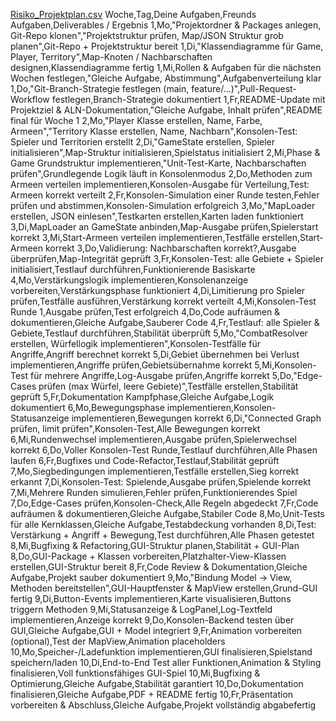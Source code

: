 
[Risiko_Projektplan.csv](https://github.com/user-attachments/files/22750829/Risiko_Projektplan.csv)
Woche,Tag,Deine Aufgaben,Freunds Aufgaben,Deliverables / Ergebnis
1,Mo,"Projektordner & Packages anlegen, Git-Repo klonen","Projektstruktur prüfen, Map/JSON Struktur grob planen",Git-Repo + Projektstruktur bereit
1,Di,"Klassendiagramme für Game, Player, Territory",Map-Knoten / Nachbarschaften designen,Klassendiagramme fertig
1,Mi,Rollen & Aufgaben für die nächsten Wochen festlegen,"Gleiche Aufgabe, Abstimmung",Aufgabenverteilung klar
1,Do,"Git-Branch-Strategie festlegen (main, feature/...)",Pull-Request-Workflow festlegen,Branch-Strategie dokumentiert
1,Fr,README-Update mit Projektziel & ALN-Dokumentation,"Gleiche Aufgabe, Inhalt prüfen",README final für Woche 1
2,Mo,"Player Klasse erstellen, Name, Farbe, Armeen","Territory Klasse erstellen, Name, Nachbarn",Konsolen-Test: Spieler und Territorien erstellt
2,Di,"GameState erstellen, Spieler initialisieren",Map-Struktur initialisieren,Spielstatus initialisiert
2,Mi,Phase & Game Grundstruktur implementieren,"Unit-Test-Karte, Nachbarschaften prüfen",Grundlegende Logik läuft in Konsolenmodus
2,Do,Methoden zum Armeen verteilen implementieren,Konsolen-Ausgabe für Verteilung,Test: Armeen korrekt verteilt
2,Fr,Konsolen-Simulation einer Runde testen,Fehler prüfen und abstimmen,Konsolen-Simulation erfolgreich
3,Mo,"MapLoader erstellen, JSON einlesen",Testkarten erstellen,Karten laden funktioniert
3,Di,MapLoader an GameState anbinden,Map-Ausgabe prüfen,Spielerstart korrekt
3,Mi,Start-Armeen verteilen implementieren,Testfälle erstellen,Start-Armeen korrekt
3,Do,Validierung: Nachbarschaften korrekt?,Ausgabe überprüfen,Map-Integrität geprüft
3,Fr,Konsolen-Test: alle Gebiete + Spieler initialisiert,Testlauf durchführen,Funktionierende Basiskarte
4,Mo,Verstärkungslogik implementieren,Konsolenanzeige vorbereiten,Verstärkungsphase funktioniert
4,Di,Limitierung pro Spieler prüfen,Testfälle ausführen,Verstärkung korrekt verteilt
4,Mi,Konsolen-Test Runde 1,Ausgabe prüfen,Test erfolgreich
4,Do,Code aufräumen & dokumentieren,Gleiche Aufgabe,Sauberer Code
4,Fr,Testlauf: alle Spieler & Gebiete,Testlauf durchführen,Stabilität überprüft
5,Mo,"CombatResolver erstellen, Würfellogik implementieren",Konsolen-Testfälle für Angriffe,Angriff berechnet korrekt
5,Di,Gebiet übernehmen bei Verlust implementieren,Angriffe prüfen,Gebietsübernahme korrekt
5,Mi,Konsolen-Test für mehrere Angriffe,Log-Ausgabe prüfen,Angriffe korrekt
5,Do,"Edge-Cases prüfen (max Würfel, leere Gebiete)",Testfälle erstellen,Stabilität geprüft
5,Fr,Dokumentation Kampfphase,Gleiche Aufgabe,Logik dokumentiert
6,Mo,Bewegungsphase implementieren,Konsolen-Statusanzeige implementieren,Bewegungen korrekt
6,Di,"Connected Graph prüfen, limit prüfen",Konsolen-Test,Alle Bewegungen korrekt
6,Mi,Rundenwechsel implementieren,Ausgabe prüfen,Spielerwechsel korrekt
6,Do,Voller Konsolen-Test Runde,Testlauf durchführen,Alle Phasen laufen
6,Fr,Bugfixes und Code-Refactor,Testlauf,Stabilität geprüft
7,Mo,Siegbedingungen implementieren,Testfälle erstellen,Sieg korrekt erkannt
7,Di,Konsolen-Test: Spielende,Ausgabe prüfen,Spielende korrekt
7,Mi,Mehrere Runden simulieren,Fehler prüfen,Funktionierendes Spiel
7,Do,Edge-Cases prüfen,Konsolen-Check,Alle Regeln abgedeckt
7,Fr,Code aufräumen & dokumentieren,Gleiche Aufgabe,Stabiler Code
8,Mo,Unit-Tests für alle Kernklassen,Gleiche Aufgabe,Testabdeckung vorhanden
8,Di,Test: Verstärkung + Angriff + Bewegung,Test durchführen,Alle Phasen getestet
8,Mi,Bugfixing & Refactoring,GUI-Struktur planen,Stabilität + GUI-Plan
8,Do,GUI-Package + Klassen vorbereiten,Platzhalter-View-Klassen erstellen,GUI-Struktur bereit
8,Fr,Code Review & Dokumentation,Gleiche Aufgabe,Projekt sauber dokumentiert
9,Mo,"Bindung Model → View, Methoden bereitstellen",GUI-Hauptfenster & MapView erstellen,Grund-GUI fertig
9,Di,Button-Events implementieren,Karte visualisieren,Buttons triggern Methoden
9,Mi,Statusanzeige & LogPanel,Log-Textfeld implementieren,Anzeige korrekt
9,Do,Konsolen-Backend testen über GUI,Gleiche Aufgabe,GUI + Model integriert
9,Fr,Animation vorbereiten (optional),Test der MapView,Animation placeholders
10,Mo,Speicher-/Ladefunktion implementieren,GUI finalisieren,Spielstand speichern/laden
10,Di,End-to-End Test aller Funktionen,Animation & Styling finalisieren,Voll funktionsfähiges GUI-Spiel
10,Mi,Bugfixing & Optimierung,Gleiche Aufgabe,Stabilität garantiert
10,Do,Dokumentation finalisieren,Gleiche Aufgabe,PDF + README fertig
10,Fr,Präsentation vorbereiten & Abschluss,Gleiche Aufgabe,Projekt vollständig abgabefertig
